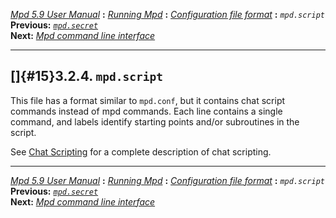 [*Mpd 5.9 User Manual*](mpd.html) **:** [*Running Mpd*](mpd9.html) **:**
[*Configuration file format*](mpd11.html) **:** *`mpd.script`*\
**Previous:** [*`mpd.secret`*](mpd14.html)\
**Next:** [*Mpd command line interface*](mpd16.html)

------------------------------------------------------------------------

## []{#15}3.2.4. `mpd.script`

This file has a format similar to `mpd.conf`, but it contains chat
script commands instead of mpd commands. Each line contains a single
command, and labels identify starting points and/or subroutines in the
script.

See [Chat Scripting](mpd50.html#chat) for a complete description of chat
scripting.

------------------------------------------------------------------------

[*Mpd 5.9 User Manual*](mpd.html) **:** [*Running Mpd*](mpd9.html) **:**
[*Configuration file format*](mpd11.html) **:** *`mpd.script`*\
**Previous:** [*`mpd.secret`*](mpd14.html)\
**Next:** [*Mpd command line interface*](mpd16.html)
